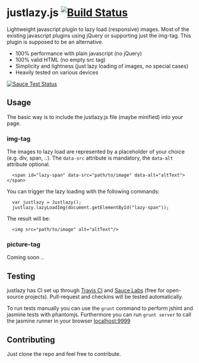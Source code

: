 # justlazy.js [![Build Status](https://travis-ci.org/fhopeman/justlazy.svg?branch=master)](https://travis-ci.org/fhopeman/justlazy)
Lightweight javascript plugin to lazy load (responsive) images. Most of the existing javascript plugins using jQuery or supporting just the img-tag. This plugin is supposed to be an alternative.

- 100% performance with plain javascript (no jQuery)
- 100% valid HTML (no empty src tag)
- Simplicity and lightness (just lazy loading of images, no special cases)
- Heavily tested on various devices  

[![Sauce Test Status](https://saucelabs.com/browser-matrix/fhopeman.svg)](https://saucelabs.com/u/fhopeman)

## Usage
The basic way is to include the justlazy.js file (maybe minified) into your page.

### img-tag
The images to lazy load are represented by a placeholder of your choice (e.g. div, span, ..). The `data-src` attribute is mandatory, the `data-alt` attribute optional. 
```
  <span id="lazy-span" data-src="path/to/image" data-alt="altText"></span>
```

You can trigger the lazy loading with the following commands:
```
  var justlazy = Justlazy();
  justlazy.lazyLoadImg(document.getElementById("lazy-span"));
```

The result will be:
```
  <img src="path/to/image" alt="altText"/>
```

### picture-tag
Coming soon ..

## Testing
justlazy has CI set up through [Travis CI](https://travis-ci.org) and [Sauce Labs](https://saucelabs.com) (free for open-source projects).
Pull-request and checkins will be tested automatically.

To run tests manually you can use the `grunt` command to perform jshint and jasmine tests with phantomjs.
Furthermore you can run `grunt server` to call the jasmine runner in your browser [localhost:9999](http://localhost:9999)

## Contributing
Just clone the repo and feel free to contribute.
